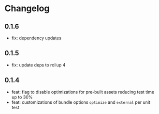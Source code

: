 # Changelog

## 0.1.6
- fix: dependency updates

## 0.1.5
- fix: update deps to rollup 4

## 0.1.4
- feat: flag to disable optimizations for pre-built assets reducing test time up to 30%
- feat: customizations of bundle options `optimize` and `external` per unit test